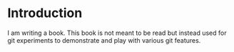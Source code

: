 # Introduction

I am writing a book. This book is not meant to be read but instead used for git experiments to demonstrate and play with various git features.


